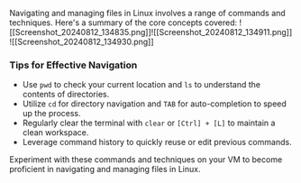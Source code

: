 Navigating and managing files in Linux involves a range of commands and techniques. Here's a summary of the core concepts covered:
![[Screenshot_20240812_134835.png]]![[Screenshot_20240812_134911.png]]
![[Screenshot_20240812_134930.png]]

### **Tips for Effective Navigation**

- Use `pwd` to check your current location and `ls` to understand the contents of directories.
- Utilize `cd` for directory navigation and `TAB` for auto-completion to speed up the process.
- Regularly clear the terminal with `clear` or `[Ctrl] + [L]` to maintain a clean workspace.
- Leverage command history to quickly reuse or edit previous commands.

Experiment with these commands and techniques on your VM to become proficient in navigating and managing files in Linux.